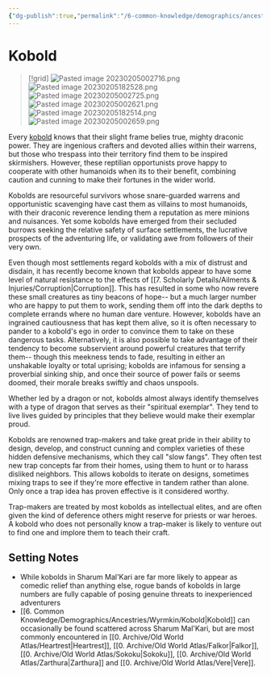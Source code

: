 ```yaml
---
{"dg-publish":true,"permalink":"/6-common-knowledge/demographics/ancestries/wyrmkin/kobold/"}
---
```


# Kobold

>[!grid]
>![Pasted image 20230205002716.png](/img/user/x.%20Assets/Attachments/Pasted%20image%2020230205002716.png)
>![Pasted image 20230205182528.png](/img/user/x.%20Assets/Attachments/Pasted%20image%2020230205182528.png)
>![Pasted image 20230205002725.png](/img/user/x.%20Assets/Attachments/Pasted%20image%2020230205002725.png)
>![Pasted image 20230205002621.png](/img/user/x.%20Assets/Attachments/Pasted%20image%2020230205002621.png)
![Pasted image 20230205182514.png](/img/user/x.%20Assets/Attachments/Pasted%20image%2020230205182514.png)
![Pasted image 20230205002659.png](/img/user/x.%20Assets/Attachments/Pasted%20image%2020230205002659.png)

Every [kobold](https://2e.aonprd.com/Ancestries.aspx?ID=18) knows that their slight frame belies true, mighty draconic power. They are ingenious crafters and devoted allies within their warrens, but those who trespass into their territory find them to be inspired skirmishers. However, these reptilian opportunists prove happy to cooperate with other humanoids when its to their benefit, combining caution and cunning to make their fortunes in the wider world. 

Kobolds are resourceful survivors whose snare-guarded warrens and opportunistic scavenging have cast them as villains to most humanoids, with their draconic reverence lending them a reputation as mere minions and nuisances. Yet some kobolds have emerged from their secluded burrows seeking the relative safety of surface settlements, the lucrative prospects of the adventuring life, or validating awe from followers of their very own. 

Even though most settlements regard kobolds with a mix of distrust and disdain, it has recently become known that kobolds appear to have some level of natural resistance to the effects of [[7. Scholarly Details/Ailments & Injuries/Corruption\|Corruption]]. This has resulted in some who now revere these small creatures as tiny beacons of hope-- but a much larger number who are happy to put them to work, sending them off into the dark depths to complete errands where no human dare venture. However, kobolds have an ingrained cautiousness that has kept them alive, so it is often necessary to pander to a kobold's ego in order to convince them to take on these dangerous tasks. Alternatively, it is also possible to take advantage of their tendency to become subservient around powerful creatures that terrify them-- though this meekness tends to fade, resulting in either an unshakable loyalty or total uprising; kobolds are infamous for sensing a proverbial sinking ship, and once their source of power fails or seems doomed, their morale breaks swiftly and chaos unspools. 

Whether led by a dragon or not, kobolds almost always identify themselves with a type of dragon that serves as their "spiritual exemplar". They tend to live lives guided by principles that they believe would make their exemplar proud. 

Kobolds are renowned trap-makers and take great pride in their ability to design, develop, and construct cunning and complex varieties of these hidden defensive mechanisms, which they call "slow fangs". They often test new trap concepts far from their homes, using them to hunt or to harass disliked neighbors. This allows kobolds to iterate on designs, sometimes mixing traps to see if they're more effective in tandem rather than alone. Only once a trap idea has proven effective is it considered worthy.

Trap-makers are treated by most kobolds as intellectual elites, and are often given the kind of deference others might reserve for priests or war heroes. A kobold who does not personally know a trap-maker is likely to venture out to find one and implore them to teach their craft. 

## Setting Notes

- While kobolds in Sharum Mal'Kari are far more likely to appear as comedic relief than anything else, rogue bands of kobolds in large numbers are fully capable of posing genuine threats to inexperienced adventurers
- [[6. Common Knowledge/Demographics/Ancestries/Wyrmkin/Kobold\|Kobold]] can occasionally be found scattered across Sharum Mal'Kari, but are most commonly encountered in [[0. Archive/Old World Atlas/Heartrest\|Heartrest]], [[0. Archive/Old World Atlas/Falkor\|Falkor]], [[0. Archive/Old World Atlas/Sokoku\|Sokoku]], [[0. Archive/Old World Atlas/Zarthura\|Zarthura]] and [[0. Archive/Old World Atlas/Vere\|Vere]]. 

